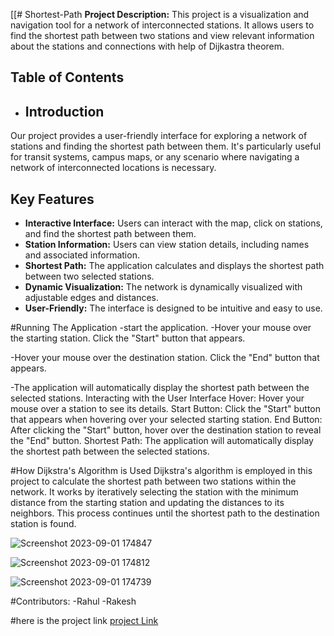 [[# Shortest-Path
**Project Description:** This project is a visualization and navigation tool for a network of interconnected stations. It allows users to find the shortest path between two stations and view relevant information about the stations and connections with help of Dijkastra theorem.
## Table of Contents

- ## Introduction

Our project provides a user-friendly interface for exploring a network of stations and finding the shortest path between them. It's particularly useful for transit systems, campus maps, or any scenario where navigating a network of interconnected locations is necessary.

## Key Features

- **Interactive Interface:** Users can interact with the map, click on stations, and find the shortest path between them.
- **Station Information:** Users can view station details, including names and associated information.
- **Shortest Path:** The application calculates and displays the shortest path between two selected stations.
- **Dynamic Visualization:** The network is dynamically visualized with adjustable edges and distances.
- **User-Friendly:** The interface is designed to be intuitive and easy to use.

#Running The Application
-start the application.
-Hover your mouse over the starting station. Click the "Start" button that appears.

-Hover your mouse over the destination station. Click the "End" button that appears.

-The application will automatically display the shortest path between the selected stations.
Interacting with the User Interface
Hover: Hover your mouse over a station to see its details.
Start Button: Click the "Start" button that appears when hovering over your selected starting station.
End Button: After clicking the "Start" button, hover over the destination station to reveal the "End" button.
Shortest Path: The application will automatically display the shortest path between the selected stations.

#How Dijkstra's Algorithm is Used
Dijkstra's algorithm is employed in this project to calculate the shortest path between two stations within the network. It works by iteratively selecting the station with the minimum distance from the starting station and updating the distances to its neighbors. This process continues until the shortest path to the destination station is found.


![Screenshot 2023-09-01 174847](https://github.com/rahul-sharma24/Shortest-Path/assets/143305880/027e3748-5c5e-4662-b1ee-f54638855a8e)


![Screenshot 2023-09-01 174812](https://github.com/rahul-sharma24/Shortest-Path/assets/143305880/37f6a9ed-0be7-4401-aa4b-af5ec6f9d648)

![Screenshot 2023-09-01 174739](https://github.com/rahul-sharma24/Shortest-Path/assets/143305880/2051b9a1-6e7f-43ba-9d07-987510f60927)


#Contributors:
-Rahul
-Rakesh

#here is the project link
[project Link](https://rahul-sharma2003.github.io/Shortest_Distance/)
